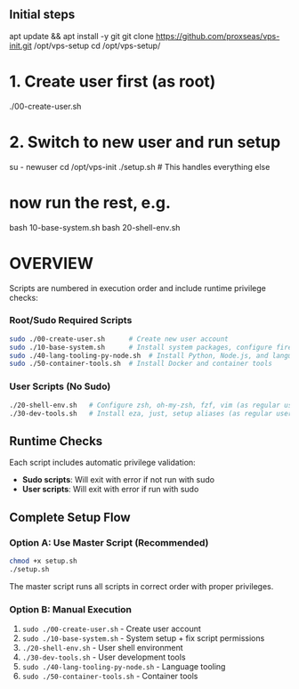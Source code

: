 ## Initial steps
apt update && apt install -y git
git clone https://github.com/proxseas/vps-init.git /opt/vps-setup
cd /opt/vps-setup/

# 1. Create user first (as root)
./00-create-user.sh <NEWUSERNAME>

# 2. Switch to new user and run setup
su - newuser
cd /opt/vps-init
./setup.sh  # This handles everything else

# now run the rest, e.g.
bash 10-base-system.sh
bash 20-shell-env.sh


# OVERVIEW
Scripts are numbered in execution order and include runtime privilege checks:

### Root/Sudo Required Scripts
```bash
sudo ./00-create-user.sh      # Create new user account
sudo ./10-base-system.sh      # Install system packages, configure firewall/SSH
sudo ./40-lang-tooling-py-node.sh  # Install Python, Node.js, and language tools
sudo ./50-container-tools.sh  # Install Docker and container tools
```

### User Scripts (No Sudo)
```bash
./20-shell-env.sh   # Configure zsh, oh-my-zsh, fzf, vim (as regular user)
./30-dev-tools.sh   # Install eza, just, setup aliases (as regular user)
```

## Runtime Checks

Each script includes automatic privilege validation:
- **Sudo scripts**: Will exit with error if not run with sudo
- **User scripts**: Will exit with error if run with sudo

## Complete Setup Flow

### Option A: Use Master Script (Recommended)
```bash
chmod +x setup.sh
./setup.sh
```
The master script runs all scripts in correct order with proper privileges.

### Option B: Manual Execution
1. `sudo ./00-create-user.sh` - Create user account
2. `sudo ./10-base-system.sh` - System setup + fix script permissions
3. `./20-shell-env.sh` - User shell environment
4. `./30-dev-tools.sh` - User development tools
5. `sudo ./40-lang-tooling-py-node.sh` - Language tooling
6. `sudo ./50-container-tools.sh` - Container tools